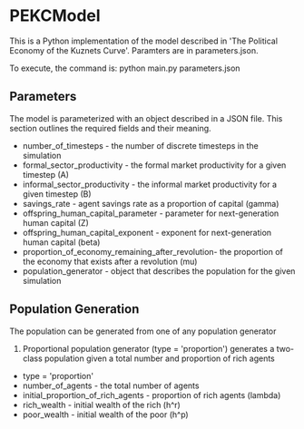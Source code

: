 PEKCModel
=========

This is a Python implementation of the model described in 'The Political Economy of the Kuznets Curve'. Paramters are
in parameters.json. 

To execute, the command is: python main.py parameters.json

Parameters
-------------

The model is parameterized with an object described in a JSON file. This section outlines the required fields and their meaning.


- number_of_timesteps - the number of discrete timesteps in the simulation
- formal_sector_productivity - the formal market productivity for a given timestep (A)
- informal_sector_productivity - the informal market productivity for a given timestep (B)
- savings_rate - agent savings rate as a proportion of capital (gamma)
- offspring_human_capital_parameter - parameter for next-generation human capital (Z)
- offspring_human_capital_exponent - exponent for next-generation human capital (beta)
- proportion_of_economy_remaining_after_revolution- the proportion of the economy that exists after a revolution (mu)
- population_generator - object that describes the population for the given simulation


Population Generation
----------------

The population can be generated from one of any population generator

1) Proportional population generator (type = 'proportion') generates a two-class population given a total number and proportion
of rich agents
- type = 'proportion'
- number_of_agents - the total number of agents
- initial_proportion_of_rich_agents - proportion of rich agents (lambda)
- rich_wealth - initial wealth of the rich (h^r)
- poor_wealth - initial wealth of the poor (h^p)
